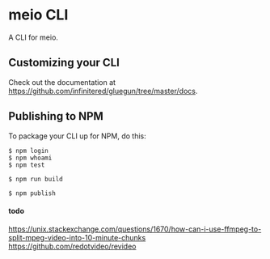 # meio CLI

A CLI for meio.

## Customizing your CLI

Check out the documentation at https://github.com/infinitered/gluegun/tree/master/docs.

## Publishing to NPM

To package your CLI up for NPM, do this:

```shell
$ npm login
$ npm whoami
$ npm test

$ npm run build

$ npm publish
```

#### todo
https://unix.stackexchange.com/questions/1670/how-can-i-use-ffmpeg-to-split-mpeg-video-into-10-minute-chunks
https://github.com/redotvideo/revideo